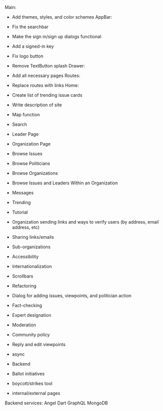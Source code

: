 Main:
- Add themes, styles, and color schemes
AppBar:
 - Fix the searchbar
 - Make the sign in/sign up dialogs functional
 - Add a signed-in key
 - Fix logo button
 - Remove TextButton splash
 Drawer:
 - Add all necessary pages
 Routes:
 - Replace routes with links
 Home:
 - Create list of trending issue cards
 - Write description of site

- Map function
- Search
- Leader Page
- Organization Page
- Browse Issues
- Browse Politicians
- Browse Organizations
- Browse Issues and Leaders Within an Organization
- Messages
- Trending
- Tutorial
- Organization sending links and ways to verify users (by address, email address, etc)
- Sharing links/emails
- Sub-organizations
- Accessibility
- Internationalization
- Scrollbars
- Refactoring
- Dialog for adding issues, viewpoints, and politician action
- Fact-checking
- Expert designation
- Moderation
- Community policy
- Reply and edit viewpoints
- async
- Backend
- Ballot initiatives
- boycott/strikes tool
- internal/external pages

Backend services:
Angel Dart
GraphQL
MongoDB
